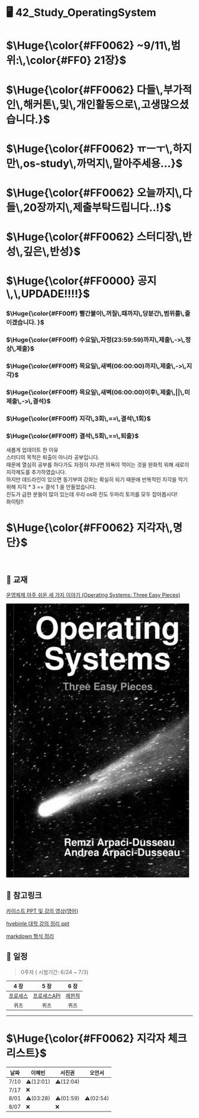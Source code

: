 # 🖥️ 42_Study_OperatingSystem

<h1>$\Huge{\color{#FF0062} ~9/11\,범위:\,\color{#FF0} 21장}$</h1>

<h1>$\Huge{\color{#FF0062} 다들\,부가적인\,해커톤\,및\,개인활동으로\,고생많으셨습니다.}$</h1>
<h1>$\Huge{\color{#FF0062} ㅠㅡㅜ\,하지만\,os-study\,까먹지\,말아주세용...}$</h1>
<h1>$\Huge{\color{#FF0062} 오늘까지\,다들\,20장까지\,제출부탁드립니다..!}$</h1>
<h1>$\Huge{\color{#FF0062} 스터디장\,반성\,깊은\,반성}$</h1>



<h1>$\Huge{\color{#FF0000} 공지\,\,UPDADE!!!!}$</h1>
<h3>$\Huge{\color{#FF00ff} 빨간불이\,꺼질\,때까지\,당분간\,범위를\,줄이겠습니다. }$</h3>
<h3>$\Huge{\color{#FF00ff} 수요일\,자정(23:59:59)까지\,제출\,->\,정상\,제출}$</h3>
<h3>$\Huge{\color{#FF00ff} 목요일\,새벽(06:00:00)까지\,제출\,->\,지각}$</h3>
<h3>$\Huge{\color{#FF00ff} 목요일\,새벽(06:00:00)이후\,제출\,||\,미제출\,->\,결석}$</h3>
<h3>$\Huge{\color{#FF00ff} 지각\,3회\,==\,결석\,1회}$</h3>
<h3>$\Huge{\color{#FF00ff} 결석\,5회\,==\,퇴출}$</h3>
<p> 새롭게 업데이트 한 이유 </br>
스터디의 목적은 퇴출이 아니라 공부입니다. </br>
때문에 열심히 공부를 하다가도 자정이 지나면 의욕이 꺽이는 것을 완화힉 위해 새로이 지각제도를 추가하였습니다. </br>
하지만 데드라인이 있으면 동기부여 강화는 확실히 되기 때문에 반복적인 지각을 막기 위해 지각 * 3 == 결석 1 을 만들었습니다. </br>
진도가 급한 분들이 많이 있는데 우리 os와 진도 두마리 토끼를 모두 잡아봅시다! </br>
화이팅!!
</p>




<h1>$\Huge{\color{#FF0062} 지각자\,명단}$</h1>
<!-- <h1>$\Huge{\color{#FF0000} 서진권(01:59)\,\color{#FFFF00}이혜빈(03:28)\,\color{#00FF00}오언서(02:54)}$</h1> -->



<br/>



 
## 📖 교재
[운영체제 아주 쉬운 세 가지 이야기 (Operating Systems: Three Easy Pieces)](https://github.com/remzi-arpacidusseau/ostep-translations/blob/master/korean/README.md)

![Screenshot of OSTEP_BOOK](scrs/OSTEP_img.png)

## 🔖 참고링크
[카이스트 PPT 및 강의 영상(영어)](https://oslab.kaist.ac.kr/ostepslides/)

[hyebinle 대학 강의 정리 ppt](https://drive.google.com/drive/folders/1vT34g2l9i_noHckwYwRc2xOWAeEPn56j?usp=share_link)

[markdown 형식 정리](https://docs.github.com/ko/get-started/writing-on-github/getting-started-with-writing-and-formatting-on-github/basic-writing-and-formatting-syntax)

## 📆 일정
> 0주차 ( 시범기간: 6/24 ~ 7/3)



| **4 장** | **5 장** | **6 장** |
|:---------:|:-------:|:--------:|
|   [프로세스][r프로세스]  |   [프로세스API][r프로세스API]  |   [제한적][r제한적]  |
|   퀴즈  |   퀴즈  |   퀴즈  |


[r프로세스]: docs/04_프로세스_개념
[r프로세스API]: docs/05_프로세스_API
[r제한적]: docs/06_제한적_직접_실행

---
<h1>$\Huge{\color{#FF0062} 지각자 체크 리스트}$</h1>

날짜|이혜빈|서진권|오언서|
---|---|---|---
7/10| ⚠️(12:01) | ⚠️(12:04)|
7/17| ❌| |
8/01|⚠️(03:28)|⚠️(01:59)|⚠️(02:54)|
8/07|❌|❌


